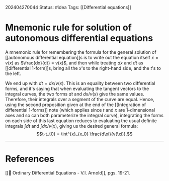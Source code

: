 202404270044
Status: #idea
Tags: [[Differential equations]]

# Mnemonic rule for solution of autonomous differential equations

A mnemonic rule for remembering the formula for the general solution of [[autonomous differential equation]]s is to write out the equation itself $\dot x = v(x)$ as $\frac{dx}{dt} = v(x)$, and then while treating $dx$ and $dt$ as [[differential 1-form]]s, bring all the $x$'s to the right-hand side, and the $t$'s to the left.

We end up with $dt = dx/v(x)$. This is an equality between two differential forms, and it's saying that when evaluating the tangent vectors to the integral curves, the two forms $dt$ and $dx/v(x)$ give the same values. Therefore, their integrals over a segment of the curve are equal. Hence, using the second proposition given at the end of the [[Integration of differential 1-forms]] note (which applies since $t$ and $x$ are 1-dimensional axes and so can both parameterize the integral curve), integrating the forms on each side of this last equation reduces to evaluating the usual definite integrals $\int dt$ and $\int dx/v(x)$, giving us the desired general formula:
$$t-t_{0} = \int^{x}_{x_0} \frac{d\xi}{v(\xi)}.$$

___
# References
[[📕 Ordinary Differential Equations - V.I. Arnold]], pgs. 19-21.